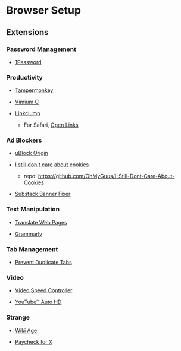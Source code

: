 # Browser Setup

## Extensions

### Password Management

- [1Password](https://chrome.google.com/webstore/detail/1password-%E2%80%93-password-mana/aeblfdkhhhdcdjpifhhbdiojplfjncoa)

### Productivity

- [Tampermonkey](https://chrome.google.com/webstore/detail/tampermonkey/dhdgffkkebhmkfjojejmpbldmpobfkfo)

- [Vimium C](https://chrome.google.com/webstore/detail/vimium-c-all-by-keyboard/hfjbmagddngcpeloejdejnfgbamkjaeg)

- [Linkclump](https://github.com/benblack86/linkclump)
  - For Safari, [Open Links](https://github.com/mefengl/userscript-open-links)

### Ad Blockers

- [uBlock Origin](https://chrome.google.com/webstore/detail/ublock-origin/cjpalhdlnbpafiamejdnhcphjbkeiagm)

- [I still don't care about cookies](https://chrome.google.com/webstore/detail/i-still-dont-care-about-c/edibdbjcniadpccecjdfdjjppcpchdlm)
  - repo: https://github.com/OhMyGuus/I-Still-Dont-Care-About-Cookies

- [Substack Banner Fixer](https://chromewebstore.google.com/detail/substack-banner-fixer/cmdmlckhahbdjjifghecfnhnnddgboee)

### Text Manipulation

- [Translate Web Pages](https://github.com/FilipePS/Traduzir-paginas-web)

- [Grammarly](https://chrome.google.com/webstore/detail/grammarly-grammar-checker/kbfnbcaeplbcioakkpcpgfkobkghlhen)

### Tab Management

- [Prevent Duplicate Tabs](https://github.com/brcontainer/prevent-duplicate-tabs)

### Video

- [Video Speed Controller](https://chrome.google.com/webstore/detail/video-speed-controller/nffaoalbilbmmfgbnbgppjihopabppdk)

- [YouTube™ Auto HD](https://chrome.google.com/webstore/detail/auto-hd4k8k-for-youtube-y/fjdmkanbdloodhegphphhklnjfngoffa)

### Strange

- [Wiki Age](https://chrome.google.com/webstore/detail/wiki-age/gbdnhkbifahdipaaepiolmmihjdbmegc)

- [Paycheck for X](https://chrome.google.com/webstore/detail/paycheck-for-x-formerly-t/ldgffedhocinnolmaaecnppdfmmofilp)

